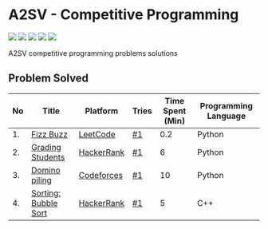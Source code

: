 # A2SV - Competitive Programming
<p align="left">
  <img src="https://img.shields.io/badge/Problem Solved-4-green?style=for-the-badge" />
  <img src="https://img.shields.io/badge/Total%20Tries-4-red?style=for-the-badge" />
  <img src="https://img.shields.io/badge/Total%20Time%20Spent-21.2 Min-blue?style=for-the-badge" />
  <img src="https://img.shields.io/badge/3-yellow?style=for-the-badge&logo=python" />
  <img src="https://img.shields.io/badge/1-teal?style=for-the-badge&logo=cplusplus" />
</p>
A2SV competitive programming problems solutions


## Problem Solved

| No | Title | Platform | Tries | Time Spent (Min) | Programming Language |
| -- | ----- | -------- | ----- | ---------- | -------------------- |
| 1. | [Fizz Buzz](https://leetcode.com/problems/fizz-buzz/) | [LeetCode](https://leetcode.com) | [#1](https://github.com/wendirad/competitive-programming/blob/main/week-one/fizz-buzz.py) | 0.2 | Python |
| 2. | [Grading Students](https://www.hackerrank.com/challenges/grading/problem) | [HackerRank](https://www.hackerrank.com) | [#1](https://github.com/wendirad/competitive-programming/blob/main/week-one/grading.py) | 6 | Python |
| 3. | [Domino piling](https://codeforces.com/problemset/problem/50/A) | [Codeforces](https://codeforces.com/) | [#1](https://github.com/wendirad/competitive-programming/blob/main/week-one/domino-piling.py) | 10 | Python |
| 4. | [Sorting: Bubble Sort](https://www.hackerrank.com/challenges/ctci-bubble-sort/problem) | [HackerRank](https://www.hackerrank.com)  | [#1](https://github.com/wendirad/competitive-programming/blob/main/week-one/ctci-bubble-sort.cpp) | 5 | C++ |
